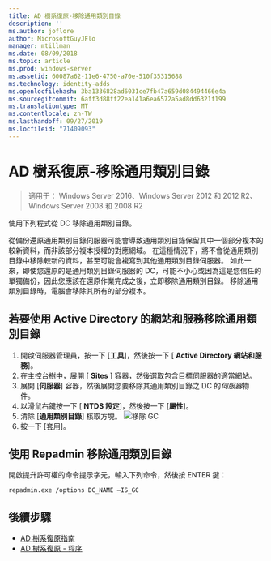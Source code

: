 ```yaml
---
title: AD 樹系復原-移除通用類別目錄
description: ''
ms.author: joflore
author: MicrosoftGuyJFlo
manager: mtillman
ms.date: 08/09/2018
ms.topic: article
ms.prod: windows-server
ms.assetid: 60087a62-11e6-4750-a70e-510f35315688
ms.technology: identity-adds
ms.openlocfilehash: 3ba1336828ad6031ce7fb47a659d084494466e4a
ms.sourcegitcommit: 6aff3d88ff22ea141a6ea6572a5ad8dd6321f199
ms.translationtype: MT
ms.contentlocale: zh-TW
ms.lasthandoff: 09/27/2019
ms.locfileid: "71409093"
---
```

# <a name="ad-forest-recovery---removing-the-global-catalog"></a>AD 樹系復原-移除通用類別目錄  

>適用于： Windows Server 2016、Windows Server 2012 和 2012 R2、Windows Server 2008 和 2008 R2

 使用下列程式從 DC 移除通用類別目錄。 
  
 從備份還原通用類別目錄伺服器可能會導致通用類別目錄保留其中一個部分複本的較新資料，而非該部分複本授權的對應網域。 在這種情況下，將不會從通用類別目錄中移除較新的資料，甚至可能會複寫到其他通用類別目錄伺服器。 如此一來，即使您還原的是通用類別目錄伺服器的 DC，可能不小心或因為這是您信任的單獨備份，因此您應該在還原作業完成之後，立即移除通用類別目錄。 移除通用類別目錄時，電腦會移除其所有的部分複本。 
  
## <a name="to-remove-the-global-catalog-using-active-directory-sites-and-services"></a>若要使用 Active Directory 的網站和服務移除通用類別目錄  
 
1. 開啟伺服器管理員，按一下 [**工具**]，然後按一下 [ **Active Directory 網站和服務**]。 
2. 在主控台樹中，展開 [ **Sites** ] 容器，然後選取包含目標伺服器的適當網站。 
3. 展開 [**伺服器**] 容器，然後展開您要移除其通用類別目錄之 DC 的*伺服器*物件。 
4. 以滑鼠右鍵按一下 [ **NTDS 設定**]，然後按一下 [**屬性**]。 
5. 清除 [**通用類別目錄**] 核取方塊。 
   ![移除 GC](media/AD-Forest-Recovery-Remove-GC/removegc1.png)
6. 按一下 [套用]。
  
## <a name="to-remove-the-global-catalog-using-repadmin"></a>使用 Repadmin 移除通用類別目錄  
  
開啟提升許可權的命令提示字元，輸入下列命令，然後按 ENTER 鍵：  

   ```
   repadmin.exe /options DC_NAME –IS_GC  
   ```  

## <a name="next-steps"></a>後續步驟

- [AD 樹系復原指南](AD-Forest-Recovery-Guide.md)
- [AD 樹系復原 - 程序](AD-Forest-Recovery-Procedures.md)
